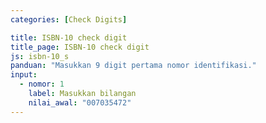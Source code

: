 ```yaml
---
categories: [Check Digits]

title: ISBN-10 check digit
title_page: ISBN-10 check digit
js: isbn-10_s
panduan: "Masukkan 9 digit pertama nomor identifikasi."
input:
  - nomor: 1
    label: Masukkan bilangan
    nilai_awal: "007035472"
---
```

